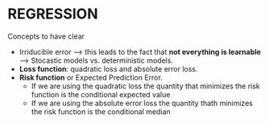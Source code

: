 # REGRESSION

Concepts to have clear 

* Irriducible error --> this leads to the fact that **not everything is learnable** --> Stocastic models vs. deterministic models.
* **Loss function**: quadratic loss and absolute error loss.
* **Risk function** or Expected Prediction Error. 
    * If we are using the quadratic loss the quantity that minimizes the risk function is the conditional expected value
    * If we are using the absolute error loss the quantity thath minimizes the risk function is the conditional median